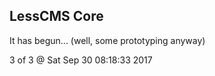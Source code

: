 LessCMS Core
------------

It has begun... (well, some prototyping anyway)


3 of 3 @ Sat Sep 30 08:18:33 2017
